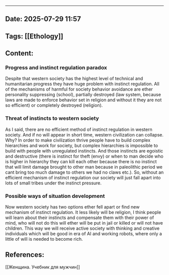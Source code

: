  ---

## Date: 2025-07-29 11:57 

## Tags: [[Ethology]]


## Content:
### Progress and instinct regulation paradox 
Despite that western society has the highest level of technical and humanitarian progress they have huge problem with instinct regulation. All of the mechanisms of harmful for society behavior avoidance are ether personality suppressing (school), partially destroyed (law system, because laws are made to enforce behavior set in religion and without it they are not so efficient) or completely destroyed (religion).

### Threat of instincts to western society
As I said, there are no efficient method of instinct regulation in western society. And if no will appear in short time, western civilization can collapse. Why?  In order to make civilization thrive people have to build complex hierarchies and work for society, but complex hierarchies is impossible to build with people with unregulated instincts. And those instincts are egoistic and destructive (there is instinct for theft (envy) or when to man decide who is higher in hierarchy they can kill each other because there is no instinct that will limit damage brought to other man because in paleolithic period we cant bring too much damage to others we had no claws etc.). So, without an efficient mechanism of instinct regulation our society will just fall apart into lots of small tribes under the instinct pressure.

### Possible ways of situation development
Now western society has two options ether fell apart or find new mechanism of instinct regulation. It less likely will be religion, I think people will learn about their instincts and compensate them with their power of mind, who will not do this will ether will be put in jail or killed or will not have children. This way we will receive active society with thinking and creative individuals which will be good in era of AI and working robots, where only a little of will is needed to become rich. 

## References:
[[Женщина. Учебник для мужчин]]